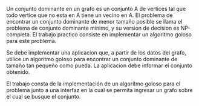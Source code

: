 Un conjunto dominante en un grafo es un conjunto A de vertices tal que todo vertice que no
esta en A tiene un vecino en A. El problema de encontrar un conjunto dominante de menor
tamaño posible se llama el problema de conjunto dominante minimo, y su version de decision
es NP-completa. El trabajo practico consiste en implementar un algoritmo goloso para este
problema.

Se debe implementar una aplicacion que, a partir de los datos del grafo, utilice un algoritmo
goloso para encontrar un conjunto dominante de tamaño tan pequeño como pueda. La aplicacion debe informar el conjunto obtenido. 

El trabajo consta de la implementación
de un algoritmo goloso para el problema junto a una interfaz en la cual se
permita ingresar un grafo sobre el cual se busque el conjunto.
